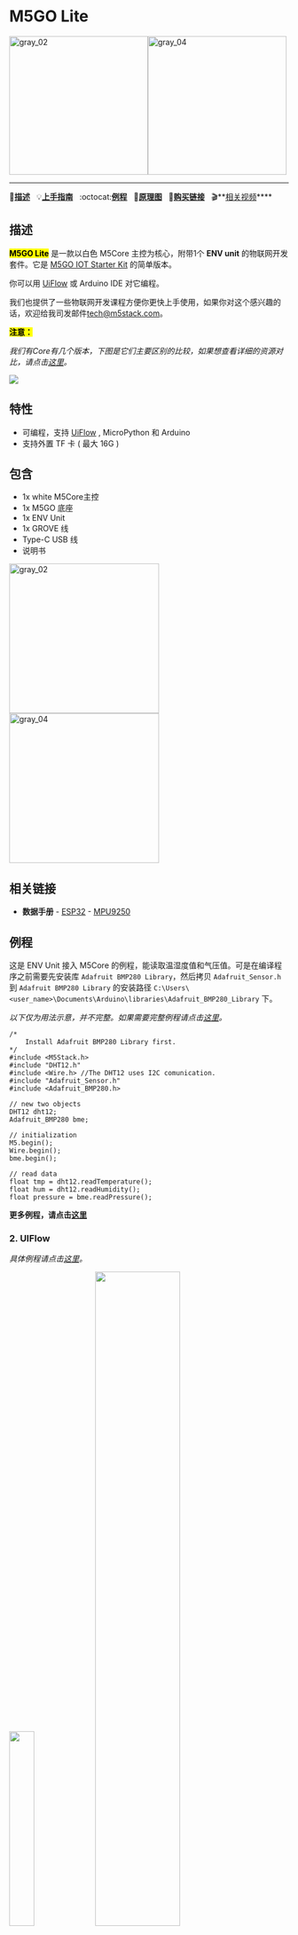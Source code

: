 # M5GO Lite

<img src="assets/img/product_pics/core/m5go/m5go_lite_01.png" alt="gray_02" width="250" height="250"><img src="assets/img/product_pics/core/m5go/m5go_lite_04.png" alt="gray_04" width="250" height="250">


<!-- <img src="assets/img/product_pics/core/m5go/m5go_lite_02.png" alt="gray_02" width="250" height="250"> <img src="assets/img/product_pics/core/m5go/m5go_lite_03.png" alt="gray_04" width="250" height="250"> -->

<!-- <img src="assets/img/product_pics/core/m5go/m5go_03.png" alt="gray_03" width="250" height="250"> -->

* * *

:memo:**[描述](#描述)**&nbsp;&nbsp;&nbsp;:bulb:**[上手指南](zh_CN/quick_start/m5core/m5stack_core_quick_start)**&nbsp;&nbsp;&nbsp;:octocat:**[例程](#例程)**&nbsp;&nbsp;&nbsp;:electric_plug:**[原理图](https://github.com/m5stack/M5-Schematic/blob/master/Core/Basic/M5-Core-Schematic(20171206).pdf)**&nbsp;&nbsp;&nbsp;🛒**[购买链接](https://www.aliexpress.com/store/product/M5Stack-NEW-Lite-IoT-Development-Board-Kit-ESP32-MPU9250-Grove-16MFlash-DHT12-Temperature-Humidity-Sensor-Module/3226069_32965981279.html?spm=a2g1y.12024536.productList_5885013.subject_3)**&nbsp;&nbsp;&nbsp;:clapper:**[相关视频](#相关视频)****

## 描述

**<mark>M5GO Lite</mark>** 是一款以白色 M5Core 主控为核心，附带1个 **ENV unit** 的物联网开发套件。它是 [M5GO IOT Starter Kit](zh_CN/core/m5go_iot_starter_kit) 的简单版本。

你可以用 [UiFlow](http://flow.m5stack.com) 或 Arduino IDE 对它编程。

我们也提供了一些物联网开发课程方便你更快上手使用，如果你对这个感兴趣的话，欢迎给我司发邮件<tech@m5stack.com>。

**<mark>注意：</mark>**

*我们有Core有几个版本，下图是它们主要区别的比较，如果想查看详细的资源对比，请点击[这里](https://github.com/m5stack/M5-Schematic/blob/master/Core/hardware_difference_between_cores_zh_CN.md)。*

<img src="assets/img/product_pics/core/core_comparison_04_zh_CN.png">

<!-- <img src="assets/img/product_pics/core/core_comparison_05_zh_CN.png"> -->

## 特性

-  可编程，支持 [UiFlow](http://flow.m5stack.com) , MicroPython 和 Arduino
-  支持外置 TF 卡 ( 最大 16G )

## 包含

-  1x white M5Core主控
-  1x M5GO 底座
-  1x ENV Unit
-  1x GROVE 线
-  Type-C USB 线
-  说明书

<img src="assets/img/product_pics/core/m5go/m5go_lite_02.png" alt="gray_02" width="270" height="270"><img src="assets/img/product_pics/core/m5go/m5go_lite_03.png" alt="gray_04" width="270" height="270">

## 相关链接

-  **数据手册** - [ESP32](https://www.espressif.com/sites/default/files/documentation/esp32_datasheet_cn.pdf) - [MPU9250](https://www.invensense.com/wp-content/uploads/2015/02/PS-MPU-9250A-01-v1.1.pdf)

## 例程

这是 ENV Unit 接入 M5Core 的例程，能读取温湿度值和气压值。可是在编译程序之前需要先安装库 `Adafruit BMP280 Library`，然后拷贝 `Adafruit_Sensor.h` 到 `Adafruit BMP280 Library` 的安装路径 `C:\Users\<user_name>\Documents\Arduino\libraries\Adafruit_BMP280_Library` 下。

*以下仅为用法示意，并不完整。如果需要完整例程请点击[这里](https://github.com/m5stack/M5-ProductExampleCodes/tree/master/Core/m5go/m5go_lite/Arduino/ENV)。*

```arduino
/*
    Install Adafruit BMP280 Library first.
*/
#include <M5Stack.h>
#include "DHT12.h"
#include <Wire.h> //The DHT12 uses I2C comunication.
#include "Adafruit_Sensor.h"
#include <Adafruit_BMP280.h>

// new two objects
DHT12 dht12;
Adafruit_BMP280 bme;

// initialization
M5.begin();
Wire.begin();
bme.begin();

// read data
float tmp = dht12.readTemperature();
float hum = dht12.readHumidity();
float pressure = bme.readPressure();
```

**更多例程，请点击[这里](https://github.com/m5stack/M5Stack/tree/master/examples/Basics)**

### 2. UIFlow

*具体例程请点击[这里](https://github.com/m5stack/M5-ProductExampleCodes/tree/master/Unit/ENV/UIFlow)。*

<img src="assets/img/product_pics/unit/unit_example/ENV/example_unit_env_01.png" width="30%" height="30%"> <img src="assets/img/product_pics/unit/unit_example/ENV/example_unit_env_02.png" width="55%" height="55%">


## 相关视频

- **m5stack的简介**

<iframe height=498 width=510 src='https://player.youku.com/embed/XMzkzMjQ4NzIyOA==' frameborder="0" allow="accelerometer; autoplay; encrypted-media; gyroscope; picture-in-picture" allowfullscreen></iframe>